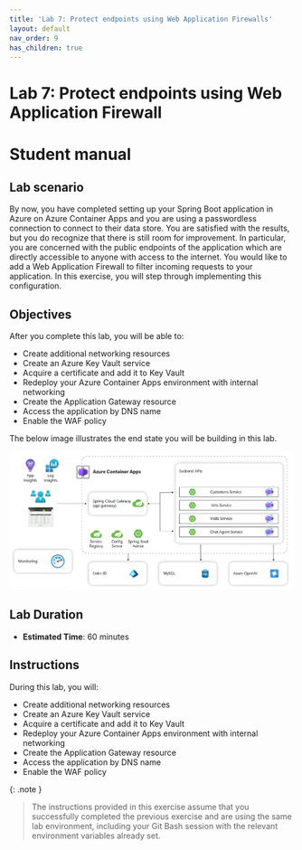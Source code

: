 ```yaml
---
title: 'Lab 7: Protect endpoints using Web Application Firewalls'
layout: default
nav_order: 9
has_children: true
---
```


# Lab 7: Protect endpoints using Web Application Firewall

# Student manual

## Lab scenario

By now, you have completed setting up your Spring Boot application in Azure on Azure Container Apps and you are using a passwordless connection to connect to their data store. You are satisfied with the results, but you do recognize that there is still room for improvement. In particular, you are concerned with the public endpoints of the application which are directly accessible to anyone with access to the internet. You would like to add a Web Application Firewall to filter incoming requests to your application. In this exercise, you will step through implementing this configuration.

## Objectives

After you complete this lab, you will be able to:

- Create additional networking resources
- Create an Azure Key Vault service
- Acquire a certificate and add it to Key Vault
- Redeploy your Azure Container Apps environment with internal networking
- Create the Application Gateway resource
- Access the application by DNS name
- Enable the WAF policy

The below image illustrates the end state you will be building in this lab.

![lab 7 overview](../../images/acalab5.png)

## Lab Duration

- **Estimated Time**: 60 minutes

## Instructions

During this lab, you will:

- Create additional networking resources
- Create an Azure Key Vault service
- Acquire a certificate and add it to Key Vault
- Redeploy your Azure Container Apps environment with internal networking
- Create the Application Gateway resource
- Access the application by DNS name
- Enable the WAF policy

{: .note }
> The instructions provided in this exercise assume that you successfully completed the previous exercise and are using the same lab environment, including your Git Bash session with the relevant environment variables already set.
